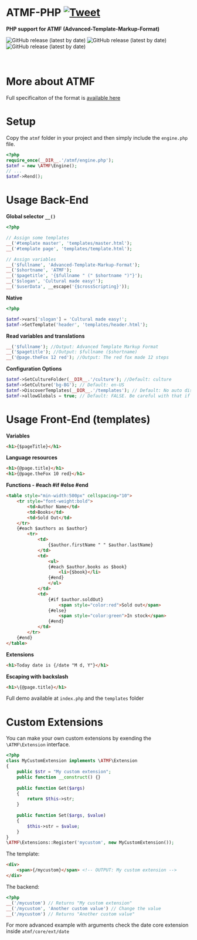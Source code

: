 # ATMF-PHP [![Tweet](https://img.shields.io/twitter/url/http/shields.io.svg?style=social)](https://twitter.com/intent/tweet?text=Build%20complex%20localized%20%23PHP%20web%20solutions%20with%20%23ATMF%0A%0A&url=https://github.com/skito/ATMF-PHP)

__PHP support for ATMF (Advanced-Template-Markup-Format)__

![GitHub release (latest by date)](https://img.shields.io/badge/php-%3E%3D7-blue)
![GitHub release (latest by date)](https://img.shields.io/badge/production-ready-green)
![GitHub release (latest by date)](https://img.shields.io/badge/coverage-100%25-green)

&nbsp;
 
# More about ATMF
Full specificaiton of the format is [available here](https://github.com/skito/ATMF)

# Setup
Copy the ``atmf`` folder in your project and then simply include the ``engine.php`` file.
```php
<?php
require_once(__DIR__.'/atmf/engine.php');
$atmf = new \ATMF\Engine();
// ...
$atmf->Rend();
```

# Usage Back-End
__Global selector ``__()``__

```php
<?php

// Assign some templates
__('#template master', 'templates/master.html');
__('#template page', 'templates/template.html');

// Assign variables
__('$fullname', 'Advanced-Template-Markup-Format');
__('$shortname', 'ATMF');
__('$pagetitle', '{$fullname " (" $shortname ")"}');
__('$slogan', 'Cultural made easy!');
__('$userData', __escape('{$crossScripting}'));
```

__Native__
```php
<?php

$atmf->vars['slogan'] = 'Cultural made easy!';
$atmf->SetTemplate('header', 'templates/header.html');
```

__Read variables and translations__
```php
__('$fullname'); //Output: Advanced Template Markup Format
__('$pagetitle'); //Output: $fullname ($shortname)
__('@page.theFox 12 red'); //Output: The red fox made 12 steps
```

__Configuration Options__
```php
$atmf->SetCultureFolder(__DIR__.'/culture'); //Default: culture
$atmf->SetCulture('bg-BG'); // Default: en-US
$atmf->DiscoverTemplates(__DIR__.'/templates'); // Default: No auto discovery
$atmf->allowGlobals = true; // Default: FALSE. Be careful with that if set it to TRUE!
```

# Usage Front-End (templates)
__Variables__
```html
<h1>{$pageTitle}</h1>
```

__Language resources__
```html
<h1>{@page.title}</h1>
<h1>{@page.theFox 10 red}</h1>
```

__Functions - #each #if #else #end__
```html
<table style="min-width:500px" cellspacing="10">
    <tr style="font-weight:bold">
        <td>Author Name</td>
        <td>Books</td>
        <td>Sold Out</td>
    </tr>
    {#each $authors as $author}
        <tr>
            <td>
                {$author.firstName " " $author.lastName}
            </td>
            <td>
                <ul>
                {#each $author.books as $book}
                    <li>{$book}</li>
                {#end}
                </ul>
            </td>
            <td>
                {#if $author.soldOut}
                    <span style="color:red">Sold out</span>
                {#else}
                    <span style="color:green">In stock</span>
                {#end}
            </td>
        </tr>
    {#end}
</table>
```

__Extensions__
```html
<h1>Today date is {/date "M d, Y"}</h1>
```

__Escaping with backslash__
```html
<h1>\{@page.title}</h1>
```

Full demo available at ``index.php`` and the ``templates`` folder

# Custom Extensions
You can make your own custom extensions by exending the ``\ATMF\Extension`` interface.

```php
<?php
class MyCustomExtension implements \ATMF\Extension
{
    public $str = "My custom extension";
    public function __construct() {}
    
    public function Get($args) 
    {
        return $this->str;
    }
    
    public function Set($args, $value) 
    {
        $this->str = $value;
    }
}
\ATMF\Extensions::Register('mycustom', new MyCustomExtension());
```

The template:
```html
<div>
    <span>{/mycustom}</span> <!-- OUTPUT: My custom extension -->
</div>
```

The backend:
```php
<?php
__('/mycustom') // Returns "My custom extension"
__('/mycustom', 'Another custom value') // Change the value
__('/mycustom') // Returns "Another custom value"
```

For more advanced example with arguments check the date core extension inside ``atmf/core/ext/date``


